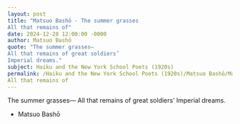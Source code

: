 ```yaml
---
layout: post
title: "Matsuo Bashō - The summer grasses
All that remains of"
date: 2024-12-28 12:00:00 -0000
author: Matsuo Bashō
quote: "The summer grasses—
All that remains of great soldiers’
Imperial dreams."
subject: Haiku and the New York School Poets (1920s)
permalink: /Haiku and the New York School Poets (1920s)/Matsuo Bashō/Matsuo Bashō - The summer grasses
All that remains of
---
```


The summer grasses—
All that remains of great soldiers’
Imperial dreams.

- Matsuo Bashō
